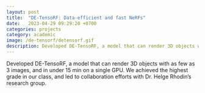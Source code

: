 ```yaml
---
layout: post
title:  "DE-TensoRF: Data-efficient and fast NeRFs"
date:   2023-04-29 09:29:20 +0700
categories: projects
category: academic
image: /de-tensorf/detensorf.gif
description: Developed DE-TensoRF, a model that can render 3D objects with as few as 3 images, and in under 15 min on a single GPU. We achieved the highest grade in our class, and led to collaboration efforts with Dr. Helge Rhodin’s research group.
---
```

Developed DE-TensoRF, a model that can render 3D objects with as few as 3 images, and in under 15 min on a single GPU. We achieved the highest grade in our class, and led to collaboration efforts with Dr. Helge Rhodin’s research group.